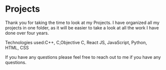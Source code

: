 # Projects

Thank you for taking the time to look at my Projects. I have organized all my projects in one folder, as it will be easier to take a look at all the work I have done over four years.


Technologies used:C++, C,Objective C, React JS, JavaScript, Python, HTML, CSS
  
If you have any questions please feel free to reach out to me if you have any questions.

